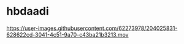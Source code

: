 # hbdaadi



https://user-images.githubusercontent.com/62273978/204025831-628622cd-3041-4c51-9a70-c43ba21b3213.mov


